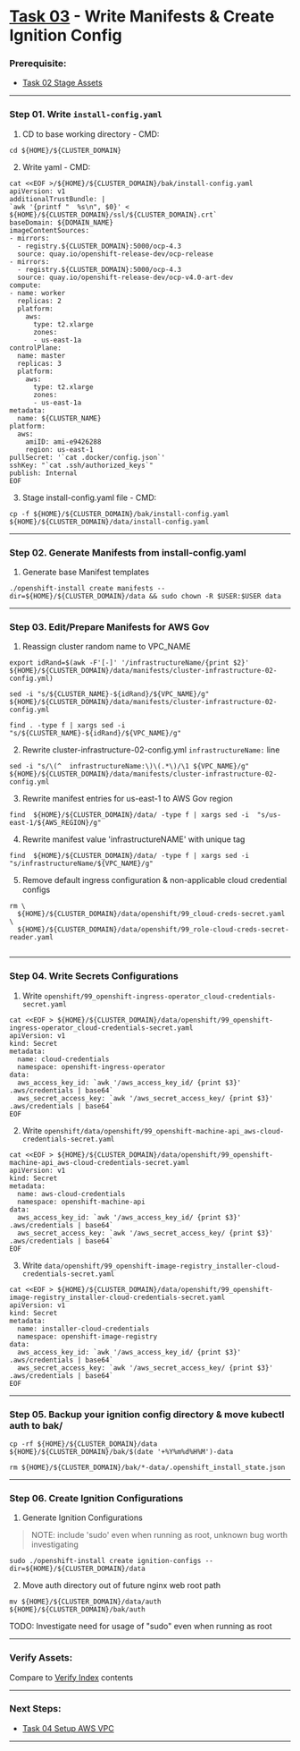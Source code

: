 # [Task 03](../tasks/manifests/) - Write Manifests & Create Ignition Config
### Prerequisite:
  + [Task 02 Stage Assets]    
---------------------------------------------------------------------------------
### Step 01\. Write `install-config.yaml`
  1. CD to base working directory - CMD: 
```
cd ${HOME}/${CLUSTER_DOMAIN}
```
  2. Write yaml - CMD: 
```
cat <<EOF >/${HOME}/${CLUSTER_DOMAIN}/bak/install-config.yaml
apiVersion: v1
additionalTrustBundle: |
`awk '{printf "  %s\n", $0}' < ${HOME}/${CLUSTER_DOMAIN}/ssl/${CLUSTER_DOMAIN}.crt`
baseDomain: ${DOMAIN_NAME}
imageContentSources:
- mirrors:
  - registry.${CLUSTER_DOMAIN}:5000/ocp-4.3
  source: quay.io/openshift-release-dev/ocp-release
- mirrors:
  - registry.${CLUSTER_DOMAIN}:5000/ocp-4.3
  source: quay.io/openshift-release-dev/ocp-v4.0-art-dev
compute:
- name: worker
  replicas: 2
  platform:
    aws:
      type: t2.xlarge
      zones:
      - us-east-1a
controlPlane:
  name: master
  replicas: 3
  platform:
    aws:
      type: t2.xlarge
      zones:
      - us-east-1a
metadata:
  name: ${CLUSTER_NAME}
platform:
  aws:
    amiID: ami-e9426288 
    region: us-east-1
pullSecret: '`cat .docker/config.json`'
sshKey: "`cat .ssh/authorized_keys`"
publish: Internal
EOF
```
  3. Stage install-config.yaml file - CMD: 
```
cp -f ${HOME}/${CLUSTER_DOMAIN}/bak/install-config.yaml ${HOME}/${CLUSTER_DOMAIN}/data/install-config.yaml
```
    
---------------------------------------------------------------------------------
### Step 02\. Generate Manifests from install-config.yaml
  1. Generate base Manifest templates
```
./openshift-install create manifests --dir=${HOME}/${CLUSTER_DOMAIN}/data && sudo chown -R $USER:$USER data
```
---------------------------------------------------------------------------------
### Step 03\. Edit/Prepare Manifests for AWS Gov
  1. Reassign cluster random name to VPC\_NAME
```
export idRand=$(awk -F'[-]' '/infrastructureName/{print $2}' ${HOME}/${CLUSTER_DOMAIN}/data/manifests/cluster-infrastructure-02-config.yml)
```
```
sed -i "s/${CLUSTER_NAME}-${idRand}/${VPC_NAME}/g" ${HOME}/${CLUSTER_DOMAIN}/data/manifests/cluster-infrastructure-02-config.yml
```
```
find . -type f | xargs sed -i  "s/${CLUSTER_NAME}-${idRand}/${VPC_NAME}/g"
```
  2. Rewrite cluster-infrastructure-02-config.yml ` infrastructureName: ` line
```
sed -i "s/\(^  infrastructureName:\)\(.*\)/\1 ${VPC_NAME}/g" ${HOME}/${CLUSTER_DOMAIN}/data/manifests/cluster-infrastructure-02-config.yml
```
  3. Rewrite manifest entries for us-east-1 to AWS Gov region
```
find  ${HOME}/${CLUSTER_DOMAIN}/data/ -type f | xargs sed -i  "s/us-east-1/${AWS_REGION}/g"
```
  4. Rewrite manifest value 'infrastructureNAME' with unique tag
```
find  ${HOME}/${CLUSTER_DOMAIN}/data/ -type f | xargs sed -i  "s/infrastructureName/${VPC_NAME}/g"
```
  5. Remove default ingress configuration & non-applicable cloud credential configs
```
rm \
  ${HOME}/${CLUSTER_DOMAIN}/data/openshift/99_cloud-creds-secret.yaml \
  ${HOME}/${CLUSTER_DOMAIN}/data/openshift/99_role-cloud-creds-secret-reader.yaml
  
```

---------------------------------------------------------------------------------
### Step 04. Write Secrets Configurations
  1. Write `openshift/99_openshift-ingress-operator_cloud-credentials-secret.yaml`
```
cat <<EOF > ${HOME}/${CLUSTER_DOMAIN}/data/openshift/99_openshift-ingress-operator_cloud-credentials-secret.yaml
apiVersion: v1
kind: Secret
metadata:
  name: cloud-credentials
  namespace: openshift-ingress-operator
data:
  aws_access_key_id: `awk '/aws_access_key_id/ {print $3}' .aws/credentials | base64`
  aws_secret_access_key: `awk '/aws_secret_access_key/ {print $3}' .aws/credentials | base64`
EOF
```
  2. Write `openshift/data/openshift/99_openshift-machine-api_aws-cloud-credentials-secret.yaml`
```
cat <<EOF > ${HOME}/${CLUSTER_DOMAIN}/data/openshift/99_openshift-machine-api_aws-cloud-credentials-secret.yaml
apiVersion: v1
kind: Secret
metadata:
  name: aws-cloud-credentials
  namespace: openshift-machine-api
data:
  aws_access_key_id: `awk '/aws_access_key_id/ {print $3}' .aws/credentials | base64`
  aws_secret_access_key: `awk '/aws_secret_access_key/ {print $3}' .aws/credentials | base64`
EOF
```
  3. Write `data/openshift/99_openshift-image-registry_installer-cloud-credentials-secret.yaml`
```
cat <<EOF > ${HOME}/${CLUSTER_DOMAIN}/data/openshift/99_openshift-image-registry_installer-cloud-credentials-secret.yaml
apiVersion: v1
kind: Secret
metadata:
  name: installer-cloud-credentials
  namespace: openshift-image-registry
data:
  aws_access_key_id: `awk '/aws_access_key_id/ {print $3}' .aws/credentials | base64`
  aws_secret_access_key: `awk '/aws_secret_access_key/ {print $3}' .aws/credentials | base64`
EOF
```

---------------------------------------------------------------------------------
### Step 05. Backup your ignition config directory & move kubectl auth to bak/
```
cp -rf ${HOME}/${CLUSTER_DOMAIN}/data ${HOME}/${CLUSTER_DOMAIN}/bak/$(date '+%Y%m%d%H%M')-data
```
```
rm ${HOME}/${CLUSTER_DOMAIN}/bak/*-data/.openshift_install_state.json
```

---------------------------------------------------------------------------------
### Step 06. Create Ignition Configurations
  1. Generate Ignition Configurations
>   NOTE: include 'sudo' even when running as root, unknown bug worth investigating

```
sudo ./openshift-install create ignition-configs --dir=${HOME}/${CLUSTER_DOMAIN}/data
```

  2. Move auth directory out of future nginx web root path
```
mv ${HOME}/${CLUSTER_DOMAIN}/data/auth ${HOME}/${CLUSTER_DOMAIN}/bak/auth
```
TODO: Investigate need for usage of "sudo" even when running as root

--------------------------------------------------------------------------------
### Verify Assets:    
  Compare to [Verify Index] contents    

--------------------------------------------------------------------------------
### Next Steps:
  + [Task 04 Setup AWS VPC]
--------------------------------------------------------------------------------
[Task 01 Prerequisites]:manual/01_Prerequisites.md
[Task 02 Stage Assets]:manual/02_StageAssets.md
[Task 03 Manifests & Ignition Config]:manual/03_ManifestIgnition.md
[Task 04 Setup AWS VPC]:manual/04_SetupVPC.md
[Task 05 Configure Route53 DNS]:manual/05_Route53DNS.md
[Task 06 Setup Target Groups]:manual/06_TargetGroups.md
[Task 07 Setup Load Balancers]:manual/07_LoadBalancers.md
[Task 08 Setup Security Groups]:manual/08_SecurityGroups.md
[Task 09 Setup IAM Roles]:manual/09_IAMRoles.md
[Task 10 Image Registry Instance]:manual/10_ImageRegistryInstance.md
[Task 11 Image Registry Mirror & Services]:manual/11_ImageRegistryServices.md
[Task 12 Build Nodes]:manual/12_BuildNodes.md
[Task 13 Deploy]:manual/13_Deploy.md
[Generate Self Signed Certificate]:../tasks/certificates/SelfSigned.md
[Generate Let's Encrypt Certificates]:../tasks/certificates/LetsEncrypt.md
[Acquire Organization Issued Certificates]:../tasks/certificates/OrganizationIssued.md
[Verify Index]:tasks/assets/index.txt
